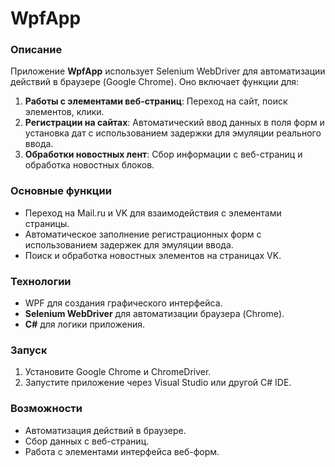 # WpfApp
### Описание
Приложение **WpfApp** использует Selenium WebDriver для автоматизации действий в браузере (Google Chrome). Оно включает функции для:

1. **Работы с элементами веб-страниц**: Переход на сайт, поиск элементов, клики.
2. **Регистрации на сайтах**: Автоматический ввод данных в поля форм и установка дат с использованием задержки для эмуляции реального ввода.
3. **Обработки новостных лент**: Сбор информации с веб-страниц и обработка новостных блоков.

### Основные функции
- Переход на Mail.ru и VK для взаимодействия с элементами страницы.
- Автоматическое заполнение регистрационных форм с использованием задержек для эмуляции ввода.
- Поиск и обработка новостных элементов на страницах VK.

### Технологии
- WPF для создания графического интерфейса.
- **Selenium WebDriver** для автоматизации браузера (Chrome).
- **C#** для логики приложения.

### Запуск
1. Установите Google Chrome и ChromeDriver.
2. Запустите приложение через Visual Studio или другой C# IDE.

### Возможности
- Автоматизация действий в браузере.
- Сбор данных с веб-страниц.
- Работа с элементами интерфейса веб-форм.


